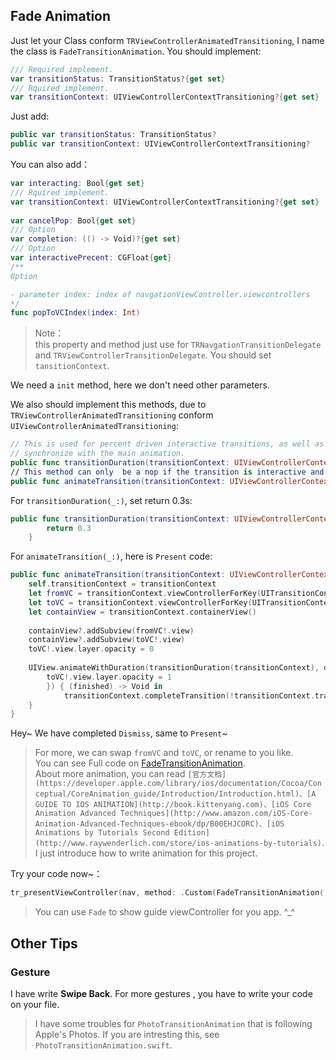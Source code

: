 ## Fade Animation   

Just let your Class conform `TRViewControllerAnimatedTransitioning`, I name the class is `FadeTransitionAnimation`. You should implement:       

```swift
/// Required implement.
var transitionStatus: TransitionStatus?{get set}
/// Rquired implement.
var transitionContext: UIViewControllerContextTransitioning?{get set}
```    

Just add:   

```swift
public var transitionStatus: TransitionStatus?
public var transitionContext: UIViewControllerContextTransitioning?
```

You can also add：   

```swift
var interacting: Bool{get set}
/// Rquired implement.
var transitionContext: UIViewControllerContextTransitioning?{get set}
    
var cancelPop: Bool{get set}
/// Option
var completion: (() -> Void)?{get set}
/// Option
var interactivePrecent: CGFloat{get}
/**
Option

- parameter index: index of navgationViewController.viewcontrollers
*/
func popToVCIndex(index: Int)
```       

> Note：   
> this property and method just use for `TRNavgationTransitionDelegate` and `TRViewControllerTransitionDelegate`. You should set `tansitionContext`.   

We need a `init` method, here we don't need other parameters.    

We also should implement this methods, due to `TRViewControllerAnimatedTransitioning` conform `UIViewControllerAnimatedTransitioning`:     

```swift
// This is used for percent driven interactive transitions, as well as for container controllers that have companion animations that might need to
// synchronize with the main animation. 
public func transitionDuration(transitionContext: UIViewControllerContextTransitioning?) -> NSTimeInterval
// This method can only  be a nop if the transition is interactive and not a percentDriven interactive transition.
public func animateTransition(transitionContext: UIViewControllerContextTransitioning)
```     

For `transitionDuration(_:)`, set return 0.3s:   

```swift
public func transitionDuration(transitionContext: UIViewControllerContextTransitioning?) -> NSTimeInterval {
        return 0.3
    }
```    

For `animateTransition(_:)`, here is `Present` code:    

```swift
public func animateTransition(transitionContext: UIViewControllerContextTransitioning) {
    self.transitionContext = transitionContext
    let fromVC = transitionContext.viewControllerForKey(UITransitionContextFromViewControllerKey)
    let toVC = transitionContext.viewControllerForKey(UITransitionContextToViewControllerKey)
    let containView = transitionContext.containerView()
    
    containView?.addSubview(fromVC!.view)
    containView?.addSubview(toVC!.view)
    toVC!.view.layer.opacity = 0
    
    UIView.animateWithDuration(transitionDuration(transitionContext), delay: 0, options: .CurveEaseInOut, animations: {
        toVC!.view.layer.opacity = 1
        }) { (finished) -> Void in
            transitionContext.completeTransition(!transitionContext.transitionWasCancelled())
    }
}
```    

Hey~ We have completed `Dismiss`, same to `Present`~     

> For more, we can swap `fromVC` and `toVC`, or rename to you like.     
> You can see Full code on [FadeTransitionAnimation](https://github.com/DianQK/TransitionTreasury/Source/FadeTransitionAnimation).   
> About more animation, you can read `[官方文档](https://developer.apple.com/library/ios/documentation/Cocoa/Conceptual/CoreAnimation_guide/Introduction/Introduction.html)、[A GUIDE TO IOS ANIMATION](http://book.kittenyang.com)、[iOS Core Animation Advanced Techniques](http://www.amazon.com/iOS-Core-Animation-Advanced-Techniques-ebook/dp/B00EHJCORC)、[iOS Animations by Tutorials Second Edition](http://www.raywenderlich.com/store/ios-animations-by-tutorials)`. I just introduce how to write animation for this project.      

Try your code now~：   

```swift
tr_presentViewController(nav, method: .Custom(FadeTransitionAnimation()), completion: nil)
```    

> You can use `Fade` to show guide viewController for you app. ^_^

## Other Tips   

### Gesture   

I have write **Swipe Back**. For more gestures , you have to write your code on your file.    

> I have some troubles for `PhotoTransitionAnimation` that is following Apple's Photos. If you are intresting this, see `PhotoTransitionAnimation.swift`.
